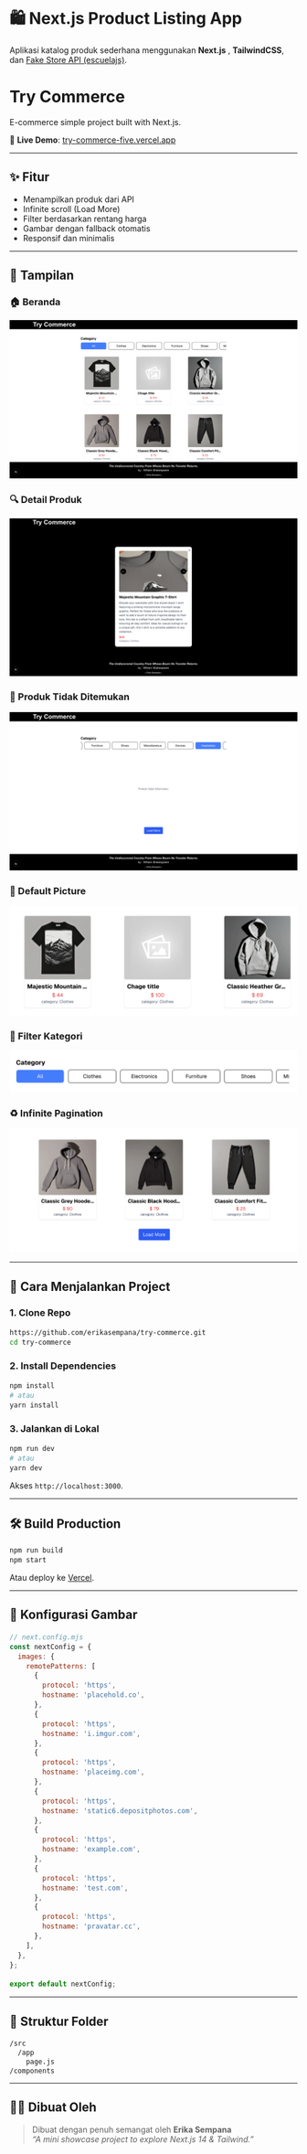 # 🛍️ Next.js Product Listing App

Aplikasi katalog produk sederhana menggunakan **Next.js** , **TailwindCSS**, dan [Fake Store API (escuelajs)](https://api.escuelajs.co/).

# Try Commerce

E-commerce simple project built with Next.js.

🔗 **Live Demo**: [try-commerce-five.vercel.app](https://try-commerce-five.vercel.app)

---

## ✨ Fitur

- Menampilkan produk dari API
- Infinite scroll (Load More)
- Filter berdasarkan rentang harga
- Gambar dengan fallback otomatis
- Responsif dan minimalis

---

## 📸 Tampilan

### 🏠 Beranda
![Product List](./public/product-list.png "Ukuran: 500 KB")

### 🔍 Detail Produk
![Detail](./public/detail-product.png  "Ukuran: 500 KB")

### 🧹 Produk Tidak Ditemukan
![Empty State](./public/empty-product.png  "Ukuran: 500 KB")

### 🧹 Default Picture
![Empty State](./public/handle-pict-default.png  "Ukuran: 500 KB")

### 🧭 Filter Kategori
![Filter](./public/filter-category.png  "Ukuran: 500 KB")

### ♻️ Infinite Pagination
![Pagination](./public/handle-infity-pagination.png  "Ukuran: 500 KB")

---

## 🚀 Cara Menjalankan Project

### 1. Clone Repo

```bash
https://github.com/erikasempana/try-commerce.git
cd try-commerce
```

### 2. Install Dependencies

```bash
npm install
# atau
yarn install
```

### 3. Jalankan di Lokal

```bash
npm run dev
# atau
yarn dev
```

Akses `http://localhost:3000`.

---

## 🛠️ Build Production

```bash
npm run build
npm start
```

Atau deploy ke [Vercel](https://vercel.com).

---

## 🔧 Konfigurasi Gambar

```js
// next.config.mjs
const nextConfig = {
  images: {
    remotePatterns: [
      {
        protocol: 'https',
        hostname: 'placehold.co',
      },
      {
        protocol: 'https',
        hostname: 'i.imgur.com',
      },
      {
        protocol: 'https',
        hostname: 'placeimg.com',
      },
      {
        protocol: 'https',
        hostname: 'static6.depositphotos.com',
      },
      {
        protocol: 'https',
        hostname: 'example.com',
      },
      {
        protocol: 'https',
        hostname: 'test.com',
      },
      {
        protocol: 'https',
        hostname: 'pravatar.cc',
      },
    ],
  },
};

export default nextConfig;
```

---

## 📁 Struktur Folder

```
/src
  /app
    page.js
/components
```

---

## 🙋‍♀️ Dibuat Oleh

> Dibuat dengan penuh semangat oleh **Erika Sempana**  
> _“A mini showcase project to explore Next.js 14 & Tailwind.”_
